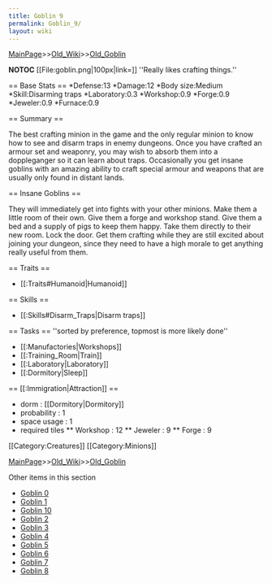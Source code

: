 ```yaml
---
title: Goblin 9
permalink: Goblin_9/
layout: wiki
---
```


[MainPage](/keeperrl_wiki/ "wikilink")>>[Old_Wiki](/keeperrl_wiki/Old_Wiki "wikilink")>>[Old_Goblin](/keeperrl_wiki/Old_Goblin "wikilink")

__NOTOC__
[[File:goblin.png|100px|link=]] ''Really likes crafting things.''

== Base Stats ==
*Defense:13
*Damage:12
*Body size:Medium
*Skill:Disarming traps
*Laboratory:0.3
*Workshop:0.9
*Forge:0.9
*Jeweler:0.9
*Furnace:0.9

== Summary ==

The best crafting minion in the game and the only regular minion to know how to see and disarm traps in enemy dungeons. Once you have crafted an armour set and weaponry, you may wish to absorb them into a doppleganger so it can learn about traps. Occasionally you get insane goblins with an amazing ability to craft special armour and weapons that are usually only found in distant lands.

== Insane Goblins ==

They will immediately get into fights with your other minions. Make them a little room of their own. Give them a forge and workshop stand. Give them a bed and a supply of pigs to keep them happy. Take them directly to their new room. Lock the door. Get them crafting while they are still excited about joining your dungeon, since they need to have a high morale to get anything really useful from them.

== Traits ==
* [[:Traits#Humanoid|Humanoid]]

== Skills ==
* [[:Skills#Disarm_Traps|Disarm traps]]

== Tasks ==
''sorted by preference, topmost is more likely done''
* [[:Manufactories|Workshops]]
* [[:Training_Room|Train]]
* [[:Laboratory|Laboratory]]
* [[:Dormitory|Sleep]]

== [[:Immigration|Attraction]] ==
* dorm : [[Dormitory|Dormitory]]
* probability : 1
* space usage : 1
* required tiles
** Workshop : 12
** Jeweler : 9
** Forge : 9

[[Category:Creatures]]
[[Category:Minions]]

[MainPage](/keeperrl_wiki/ "wikilink")>>[Old_Wiki](/keeperrl_wiki/Old_Wiki "wikilink")>>[Old_Goblin](/keeperrl_wiki/Old_Goblin "wikilink")

Other items in this section
-    [Goblin 0](/keeperrl_wiki/Goblin_0 "wikilink")
-    [Goblin 1](/keeperrl_wiki/Goblin_1 "wikilink")
-    [Goblin 10](/keeperrl_wiki/Goblin_10 "wikilink")
-    [Goblin 2](/keeperrl_wiki/Goblin_2 "wikilink")
-    [Goblin 3](/keeperrl_wiki/Goblin_3 "wikilink")
-    [Goblin 4](/keeperrl_wiki/Goblin_4 "wikilink")
-    [Goblin 5](/keeperrl_wiki/Goblin_5 "wikilink")
-    [Goblin 6](/keeperrl_wiki/Goblin_6 "wikilink")
-    [Goblin 7](/keeperrl_wiki/Goblin_7 "wikilink")
-    [Goblin 8](/keeperrl_wiki/Goblin_8 "wikilink")
